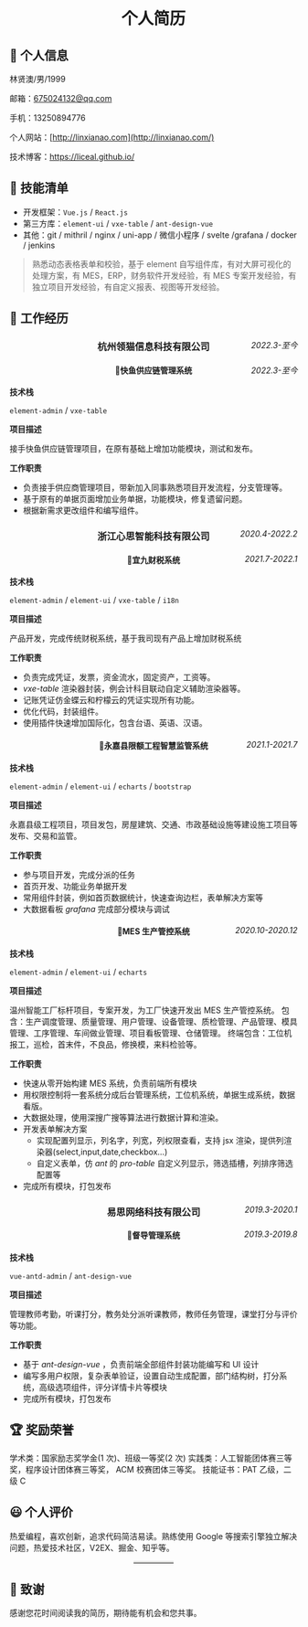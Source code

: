 <h1 style="text-align:center;">个人简历</h1>

## 👤 个人信息

林贤澳/男/1999

邮箱：[675024132@qq.com](mailto:675024132@qq.com)

手机：13250894776

个人网站：[http://linxianao.com](http://linxianao.com/)

技术博客：https://liceal.github.io/

## 🧾 技能清单

- 开发框架：`Vue.js` / `React.js`
- 第三方库：`element-ui` / `vxe-table` / `ant-design-vue`
- 其他：git / mithril / nginx / uni-app / 微信小程序 / svelte /grafana / docker / jenkins

> 熟悉动态表格表单和校验，基于 element 自写组件库，有对大屏可视化的处理方案，有 MES，ERP，财务软件开发经验，有 MES 专案开发经验，有独立项目开发经验，有自定义报表、视图等开发经验。

## 💼 工作经历

<div style="position:relative">
<h3 style="text-align:center">杭州领猫信息科技有限公司</h3><span style="float:right;position:absolute;top:0px;right:0px;font-style:italic;">2022.3-至今</span>
</div>

<div style="position:relative">
<h4 style="text-align:center">🌟快鱼供应链管理系统</h4><span style="float:right;position:absolute;top:0px;right:0px;font-style:italic;">2022.3-至今</span>
</div>

**技术栈**

`element-admin` / `vxe-table` 

**项目描述**

接手快鱼供应链管理项目，在原有基础上增加功能模块，测试和发布。

**工作职责**

- 负责接手供应商管理项目，带新加入同事熟悉项目开发流程，分支管理等。
- 基于原有的单据页面增加业务单据，功能模块，修复遗留问题。
- 根据新需求更改组件和编写组件。

<div style="position:relative">
<h3 style="text-align:center">浙江心思智能科技有限公司</h3><span style="float:right;position:absolute;top:0px;right:0px;font-style:italic;">2020.4-2022.2</span>
</div>


<div style="position:relative">
<h4 style="text-align:center">🌟宜九财税系统</h4><span style="float:right;position:absolute;top:0px;right:0px;font-style:italic;">2021.7-2022.1</span>
</div>

**技术栈**

`element-admin` / `element-ui` / `vxe-table` / `i18n`

**项目描述**

产品开发，完成传统财税系统，基于我司现有产品上增加财税系统

**工作职责**

- 负责完成凭证，发票，资金流水，固定资产，工资等。
- _vxe-table_ 渲染器封装，例会计科目联动自定义辅助渲染器等。
- 记账凭证仿金蝶云和柠檬云的凭证实现所有功能。
- 优化代码，封装组件。
- 使用插件快速增加国际化，包含台语、英语、汉语。

<div style="position:relative">
<h4 style="text-align:center">🌟永嘉县限额工程智慧监管系统</h4><span style="float:right;position:absolute;top:0px;right:0px;font-style:italic;">2021.1-2021.7</span>
</div>


**技术栈**

`element-admin` / `element-ui` / `echarts` / `bootstrap`

**项目描述**

永嘉县级工程项目，项目发包，房屋建筑、交通、市政基础设施等建设施工项目等发布、交易和监管。

**工作职责**

- 参与项目开发，完成分派的任务
- 首页开发、功能业务单据开发
- 常用组件封装，例如首页数据统计，快速查询边栏，表单解决方案等
- 大数据看板 _grafana_ 完成部分模块与调试

<div style="position:relative">
<h4 style="text-align:center">🌟MES 生产管控系统</h4><span style="float:right;position:absolute;top:0px;right:0px;font-style:italic;">2020.10-2020.12</span>
</div>


**技术栈**

`element-admin` / `element-ui` / `echarts`

**项目描述**

温州智能工厂标杆项目，专案开发，为工厂快速开发出 MES 生产管控系统。
包含：生产调度管理、质量管理、用户管理、设备管理、质检管理、产品管理、模具管理、工序管理、车间做业管理、项目看板管理、仓储管理。
终端包含：工位机报工，巡检，首末件，不良品，修换模，来料检验等。

**工作职责**

- 快速从零开始构建 MES 系统，负责前端所有模块
- 用权限控制将一套系统分成后台管理系统，工位机系统，单据生成系统，数据看版。
- 大数据处理，使用深搜广搜等算法进行数据计算和渲染。
- 开发表单解决方案
  - 实现配置列显示，列名字，列宽，列权限查看，支持 jsx 渲染，提供列渲染器(select,input,date,checkbox…)
  - 自定义表单，仿 _ant_ 的 _pro-table_ 自定义列显示，筛选插槽，列排序筛选配置等
- 完成所有模块，打包发布

<div style="position:relative">
<h3 style="text-align:center">易思网络科技有限公司</h3><span style="float:right;position:absolute;top:0px;right:0px;font-style:italic;">2019.3-2020.1</span>
</div>


<div style="position:relative">
<h4 style="text-align:center">🌟督导管理系统</h4><span style="float:right;position:absolute;top:0px;right:0px;font-style:italic;">2019.3-2019.8</span>
</div>


**技术栈**

`vue-antd-admin` / `ant-design-vue`

**项目描述**

管理教师考勤，听课打分，教务处分派听课教师，教师任务管理，课堂打分与评价等功能。

**工作职责**

- 基于 _ant-design-vue_ ，负责前端全部组件封装功能编写和 UI 设计
- 编写多用户权限，复杂表单验证，设置自动生成配置，部门结构树，打分系统，高级选项组件，评分详情卡片等模块
- 完成所有模块，打包发布

## 🏆 奖励荣誉

学术类：国家励志奖学金(1 次)、班级一等奖(2 次) 实践类：人工智能团体赛三等奖，程序设计团体赛三等奖， ACM 校赛团体三等奖。 技能证书：PAT 乙级，二级 C

## 😃 个人评价

热爱编程，喜欢创新，追求代码简洁易读。熟练使用 Google 等搜索引擎独立解决问题，热爱技术社区，V2EX、掘金、知乎等。

<hr style="display: block;
    width: 14%;
    margin: 0px auto;
    border: 0 none;
    border-top: 3px solid #dededc;">


## 🤝 致谢

感谢您花时间阅读我的简历，期待能有机会和您共事。
